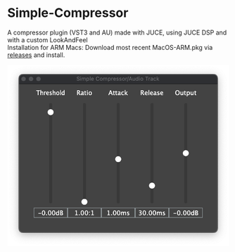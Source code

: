 # Simple-Compressor

A compressor plugin (VST3 and AU) made with JUCE, using JUCE DSP and with a custom LookAndFeel\
Installation for ARM Macs: Download most recent MacOS-ARM.pkg via [releases](https://github.com/billbosh/Simple-Compressor/releases) and install.

![Plugin screenshot](PluginScreenshot.png)
